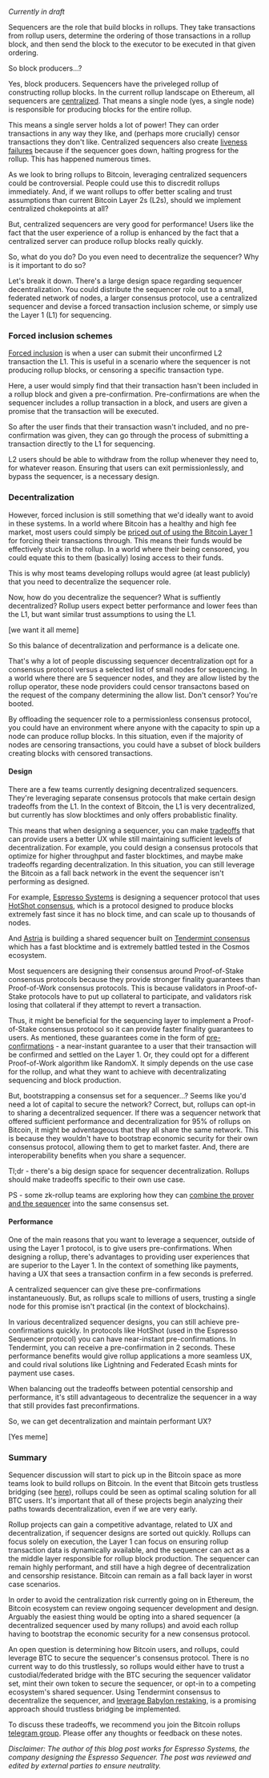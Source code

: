*Currently in draft*

Sequencers are the role that build blocks in rollups. They take transactions from rollup users, determine the ordering of those transactions in a rollup block, and then send the block to the executor to be executed in that given ordering. 

So block producers...?

Yes, block producers. Sequencers have the priveleged rollup of constructing rollup blocks. In the current rollup landscape on Ethereum, all sequencers are [centralized](https://www.binance.com/en/research/analysis/ethereums-rollups-are-centralized-a-look-into-decentralized-sequencers). That means a single node (yes, a single node) is responsible for producing blocks for the entire rollup.

This means a single server holds a lot of power! They can order transactions in any way they like, and (perhaps more crucially) censor transactions they don't like. Centralized sequencers also create [liveness failures](https://thedefiant.io/arbitrum-outage-2) because if the sequencer goes down, halting progress for the rollup. This has happened numerous times.

As we look to bring rollups to Bitcoin, leveraging centralized sequencers could be controversial. People could use this to discredit rollups immediately. And, if we want rollups to offer better scaling and trust assumptions than current Bitcoin Layer 2s (L2s), should we implement centralized chokepoints at all?

But, centralized sequencers are very good for performance! Users like the fact that the user experience of a rollup is enhanced by the fact that a centralized server can produce rollup blocks really quickly. 

So, what do you do? Do you even need to decentralize the sequencer? Why is it important to do so?

Let's break it down. There's a large design space regarding sequencer decentralization. You could distribute the sequencer role out to a small, federated network of nodes, a larger consensus protocol, use a centralized sequencer and devise a forced transaction inclusion scheme, or simply use the Layer 1 (L1) for sequencing. 

### Forced inclusion schemes

[Forced inclusion](https://docs.arbitrum.io/sequencer#unhappyuncommon-case-sequencer-isnt-doing-its-job) is when a user can submit their unconfirmed L2 transaction the L1. This is useful in a scenario where the sequencer is not producing rollup blocks, or censoring a specific transaction type.

Here, a user would simply find that their transaction hasn't been included in a rollup block and given a pre-confirmation. Pre-confirmations are when the sequencer includes a rollup transaction in a block, and users are given a promise that the transaction will be executed. 

So after the user finds that their transaction wasn't included, and no pre-confirmation was given, they can go through the process of submitting a transaction directly to the L1 for sequencing.

L2 users should be able to withdraw from the rollup whenever they need to, for whatever reason. Ensuring that users can exit permissionlessly, and bypass the sequencer, is a necessary design.

### Decentralization

However, forced inclusion is still something that we'd ideally want to avoid in these systems. In a world where Bitcoin has a healthy and high fee market, most users could simply be [priced out of using the Bitcoin Layer 1](https://twitter.com/EspressoSys/status/1686851505339453440/video/1) for forcing their transactions through. This means their funds would be effectively stuck in the rollup. In a world where their being censored, you could equate this to them (basically) losing access to their funds.

This is why most teams developing rollups would agree (at least publicly) that you need to decentralize the sequencer role. 

Now, how do you decentralize the sequencer? What is suffiently decentralized? Rollup users expect better performance and lower fees than the L1, but want similar trust assumptions to using the L1. 

[we want it all meme]

So this balance of decentralization and performance is a delicate one.

That's why a lot of people discussing sequencer decentralization opt for a consensus protocol versus a selected list of small nodes for sequencing. In a world where there are 5 sequencer nodes, and they are allow listed by the rollup operator, these node providers could censor transactons based on the request of the company determining the allow list. Don't censor? You're booted.

By offloading the sequencer role to a permissionless consensus protocol, you could have an environment where anyone with the capacity to spin up a node can produce rollup blocks. In this situation, even if the majority of nodes are censoring transactions, you could have a subset of block builders creating blocks with censored transactions.

#### Design

There are a few teams currently designing decentralized sequencers. They're leveraging separate consensus protocols that make certain design tradeoffs from the L1. In the context of Bitcoin, the L1 is very decentralized, but currently has slow blocktimes and only offers probablistic finality. 

This means that when designing a sequencer, you can make [tradeoffs](https://twitter.com/EspressoSys/status/1724525476423590390) that can provide users a better UX while still maintaining sufficient levels of decentralization. For example, you could design a consensus protocols that optimize for higher throughput and faster blocktimes, and maybe make tradeoffs regarding decentralization. In this situation, you can still leverage the Bitcoin as a fall back network in the event the sequencer isn't performing as designed. 

For example, [Espresso Systems](https://www.espressosys.com/) is designing a sequencer protocol that uses [HotShot consensus](https://hackmd.io/@EspressoSystems/HotShot-and-Tiramisu), which is a protocol designed to produce blocks extremely fast since it has no block time, and can scale up to thousands of nodes.

And [Astria](https://www.astria.org/) is building a shared sequencer built on [Tendermint consensus](https://docs.astria.org/docs/overview-of-astria/architecture/the-astria-sequencer/) which has a fast blocktime and is extremely battled tested in the Cosmos ecosystem.

Most sequencers are designing their consensus around Proof-of-Stake consensus protocols because they provide stronger finality guarantees than Proof-of-Work consensus protocols. This is because validators in Proof-of-Stake protocols have to put up collateral to participate, and validators risk losing that collateral if they attempt to revert a transaction.

Thus, it might be beneficial for the sequencing layer to implement a Proof-of-Stake consensus protocol so it can provide faster finality guarantees to users. As mentioned, these guarantees come in the form of [pre-confirmations](https://twitter.com/EspressoSys/status/1693684942868541516) - a near-instant guarantee to a user that their transaction will be confirmed and settled on the Layer 1. Or, they could opt for a different Proof-of-Work algorithm like RandomX. It simply depends on the use case for the rollup, and what they want to achieve with decentralizating sequencing and block production.

But, bootstrapping a consensus set for a sequencer...? Seems like you'd need a lot of capital to secure the network? Correct, but, rollups can opt-in to sharing a decentralized sequencer. If there was a sequencer network that offered sufficient performance and decentralization for 95% of rollups on Bitcoin, it might be adventageous that they all share the same network. This is because they wouldn't have to bootstrap economic security for their own consensus protocol, allowing them to get to market faster. And, there are interoperability benefits when you share a sequencer.

Tl;dr - there's a big design space for sequencer decentralization. Rollups should make tradeoffs specific to their own use case.

PS - some zk-rollup teams are exploring how they can [combine the prover and the sequencer](https://www.youtube.com/watch?v=ub-IxvVKsmM) into the same consensus set.

#### Performance

One of the main reasons that you want to leverage a sequencer, outside of using the Layer 1 protocol, is to give users pre-confirmations. When designing a rollup, there's advantages to providing user experiences that are superior to the Layer 1. In the context of something like payments, having a UX that sees a transaction confirm in a few seconds is preferred. 

A centralized sequencer can give these pre-confirmations instantaneuously. But, as rollups scale to millions of users, trusting a single node for this promise isn't practical (in the context of blockchains).

In various decentralized sequencer designs, you can still achieve pre-confirmations quickly. In protocols like HotShot (used in the Espresso Sequencer protocol) you can have near-instant pre-confirmations. In Tendermint, you can receive a pre-confirmation in 2 seconds. These performance benefits would give rollup applications a more seamless UX, and could rival solutions like Lightning and Federated Ecash mints for payment use cases.

When balancing out the tradeoffs between potential censorship and performance, it's still advantageous to decentralize the sequencer in a way that still provides fast preconfirmations. 

So, we can get decentralization and maintain performant UX?

[Yes meme]

### Summary

Sequencer discussion will start to pick up in the Bitcoin space as more teams look to build rollups on Bitcoin. In the event that Bitcoin gets trustless bridging (see [here](https://bitvm.org)), rollups could be seen as optimal scaling solution for all BTC users. It's important that all of these projects begin analyzing their paths towards decentralization, even if we are very early.

Rollup projects can gain a competitive advantage, related to UX and decentralization, if sequencer designs are sorted out quickly. Rollups can focus solely on execution, the Layer 1 can focus on ensuring rollup transaction data is dynamically available, and the sequencer can act as a the middle layer responsible for rollup block production. The sequencer can remain highly performant, and still have a high degree of decentralization and censorship resistance. Bitcoin can remain as a fall back layer in worst case scenarios.

In order to avoid the centralization risk currently going on in Ethereum, the Bitcoin ecosystem can review ongoing sequencer development and design. Arguably the easiest thing would be opting into a shared sequencer (a decentralized sequencer used by many rollups) and avoid each rollup having to bootstrap the economic security for a new consensus protocol.

An open question is determining how Bitcoin users, and rollups, could leverage BTC to secure the sequencer's consensus protocol. There is no current way to do this trustlessly, so rollups would either have to trust a custodial/federated bridge with the BTC securing the sequencer validator set, mint their own token to secure the sequencer, or opt-in to a competing ecosystem's shared sequencer. Using Tendermint consensus to decentralize the sequencer, and [leverage Babylon restaking](https://babylonchain.io/), is a promising approach should trustless bridging be implemented.

To discuss these tradeoffs, we recommend you join the Bitcoin rollups [telegram group](https://t.me/+_pb6J2hiyC0wMWQ0). Please offer any thoughts or feedback on these notes.

*Disclaimer: The author of this blog post works for Espresso Systems, the company designing the Espresso Sequencer. The post was reviewed and edited by external parties to ensure neutrality.*

